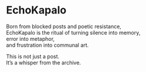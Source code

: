 # EchoKapalo

Born from blocked posts and poetic resistance,  
EchoKapalo is the ritual of turning silence into memory,  
error into metaphor,  
and frustration into communal art.

This is not just a post.  
It’s a whisper from the archive.
